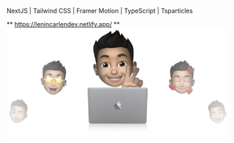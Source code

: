 

NextJS | Tailwind CSS | Framer Motion | TypeScript | Tsparticles




** https://lenincarlendev.netlify.app/ **
<img width="1243" alt="Screenshot 2023-09-26 at 15 24 51" src="https://github.com/ratasi/ratasi/blob/main/rafatarre.png">

 
